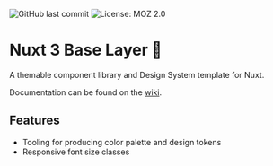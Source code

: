 ![GitHub last commit](https://img.shields.io/github/last-commit/michaelsynan/nuxt-base-layer)
![License: MOZ 2.0](https://img.shields.io/badge/license-MLP%202.0-green)

# Nuxt 3 Base Layer 🌈
A themable component library and Design System template for Nuxt. 

Documentation can be found on the [wiki](../../wiki).

## Features
- Tooling for producing color palette and design tokens
- Responsive font size classes
